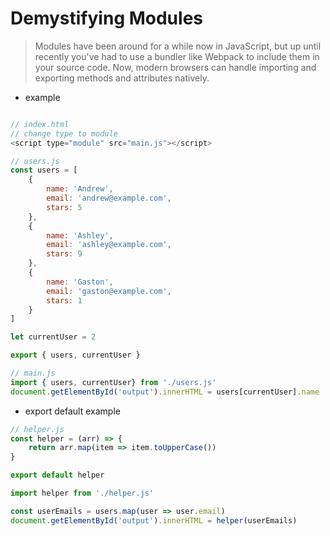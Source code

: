 # Demystifying Modules

> Modules have been around for a while now in JavaScript, but up until recently you've had to use a bundler like Webpack to include them in your source code. Now, modern browsers can handle importing and exporting methods and attributes natively.

- example

```JavaScript

// index.html
// change type to module
<script type="module" src="main.js"></script>

// users.js
const users = [
    {
        name: 'Andrew',
        email: 'andrew@example.com',
        stars: 5
    },
    {
        name: 'Ashley',
        email: 'ashley@example.com',
        stars: 9
    },
    {
        name: 'Gaston',
        email: 'gaston@example.com',
        stars: 1
    }
]

let currentUser = 2

export { users, currentUser }

// main.js
import { users, currentUser} from './users.js'
document.getElementById('output').innerHTML = users[currentUser].name
```

- export default example

```JavaScript
// helper.js
const helper = (arr) => {
    return arr.map(item => item.toUpperCase())
}

export default helper

import helper from './helper.js'

const userEmails = users.map(user => user.email)
document.getElementById('output').innerHTML = helper(userEmails)
```
